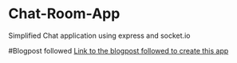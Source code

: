 # Chat-Room-App
Simplified Chat application using express and socket.io

#Blogpost followed
 [Link to the blogpost followed to create this app](https://socket.io/get-started/chat)
